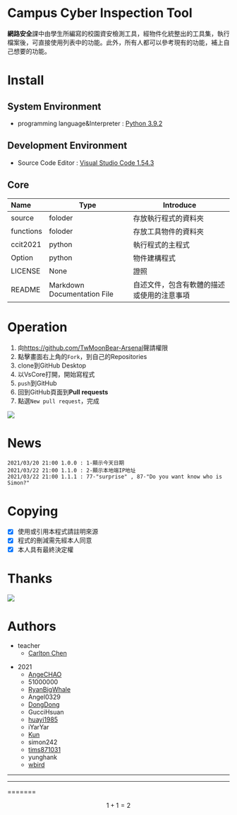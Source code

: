 # Campus Cyber Inspection Tool
**網路安全**課中由學生所編寫的校園資安檢測工具，經物件化統整出的工具集，執行檔案後，可直接使用列表中的功能。此外，所有人都可以參考現有的功能，補上自己想要的功能。
# Install

## System Environment

-  programming language&Interpreter : [Python 3.9.2](https://www.python.org/downloads/ "Python")
## Development Environment

-  Source Code Editor : [Visual Studio Code 1.54.3](https://code.visualstudio.com/ "VsCore")
## Core

| Name      | Type                         | Introduce                              |
| :-------  | ---------------------------- | -------------------------------------- |
| source    | foloder                      | 存放執行程式的資料夾                     |
| functions | foloder                      | 存放工具物件的資料夾                     |
| ccit2021  | python                       | 執行程式的主程式                         |
| Option    | python                       | 物件建構程式                        |
| LICENSE   | None                         | 證照                                    |
| README    | Markdown Documentation File  | 自述文件，包含有軟體的描述或使用的注意事項 |

# Operation

1. 向<https://github.com/TwMoonBear-Arsenal>聲請權限
2. 點擊畫面右上角的`Fork`，到自己的Repositories 
3. clone到GitHub Desktop
4. 以VsCore打開，開始寫程式
5. `push`到GitHub
6. 回到GitHub頁面到**Pull requests**
7. 點選`New pull request`，完成



![](https://i.ibb.co/R4ckvJg/seq.png)




# News

    2021/03/20 21:00 1.0.0 : 1-顯示今天日期
    2021/03/22 21:00 1.1.0 : 2-顯示本地端IP地址
    2021/03/22 21:00 1.1.1 : 77-"surprise" , 87-"Do you want know who is Simon?"
# Copying

- [x] 使用或引用本程式請註明來源
- [x] 程式的刪減需先經本人同意
- [x] 本人具有最終決定權
# Thanks

[![](https://i.ibb.co/txx4yZz/thanks.png)](https://github.com/TwMoonBear-Arsenal "Carlton Chen")
# Authors

+ teacher
    - [Carlton Chen](carlton0521)
- 2021
    - [AngeCHAO](AngeCHAO)
    - 51000000
    - [RyanBigWhale](kiritoryan)	
    - Angel0329
    - [DongDong](Dung-2000)
    - GucciHsuan
    - [huayi1985](huayi1985)
    - iYarYar
    - [Kun](Kung-327)
    - simon242
    - [tims871031](tims871031)
    - yunghank
    - [wbird](wbird0606)

  
----
****
=======

$$1+1=2$$



